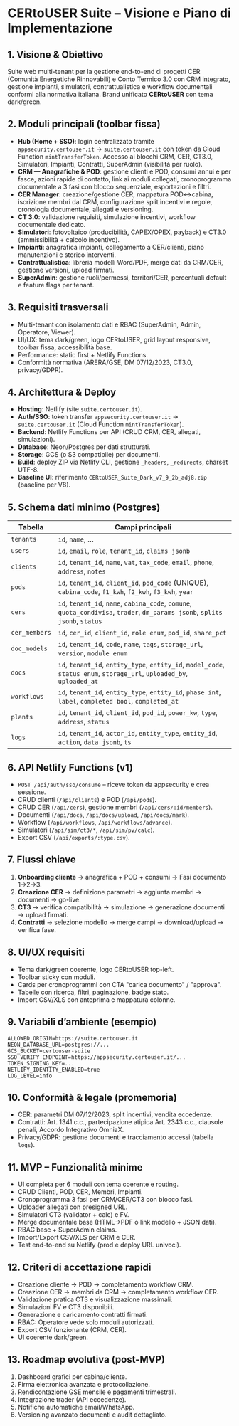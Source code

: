 # CERtoUSER Suite – Visione e Piano di Implementazione

## 1. Visione & Obiettivo
Suite web multi-tenant per la gestione end-to-end di progetti CER (Comunità Energetiche Rinnovabili) e Conto Termico 3.0 con CRM integrato, gestione impianti, simulatori, contrattualistica e workflow documentali conformi alla normativa italiana. Brand unificato **CERtoUSER** con tema dark/green.

## 2. Moduli principali (toolbar fissa)
- **Hub (Home + SSO)**: login centralizzato tramite `appsecurity.certouser.it` → `suite.certouser.it` con token da Cloud Function `mintTransferToken`. Accesso ai blocchi CRM, CER, CT3.0, Simulatori, Impianti, Contratti, SuperAdmin (visibilità per ruolo).
- **CRM — Anagrafiche & POD**: gestione clienti e POD, consumi annui e per fasce, azioni rapide di contatto, link ai moduli collegati, cronoprogramma documentale a 3 fasi con blocco sequenziale, esportazioni e filtri.
- **CER Manager**: creazione/gestione CER, mappatura POD↔cabina, iscrizione membri dal CRM, configurazione split incentivi e regole, cronologia documentale, allegati e versioning.
- **CT 3.0**: validazione requisiti, simulazione incentivi, workflow documentale dedicato.
- **Simulatori**: fotovoltaico (producibilità, CAPEX/OPEX, payback) e CT3.0 (ammissibilità + calcolo incentivo).
- **Impianti**: anagrafica impianti, collegamento a CER/clienti, piano manutenzioni e storico interventi.
- **Contrattualistica**: libreria modelli Word/PDF, merge dati da CRM/CER, gestione versioni, upload firmati.
- **SuperAdmin**: gestione ruoli/permessi, territori/CER, percentuali default e feature flags per tenant.

## 3. Requisiti trasversali
- Multi-tenant con isolamento dati e RBAC (SuperAdmin, Admin, Operatore, Viewer).
- UI/UX: tema dark/green, logo CERtoUSER, grid layout responsive, toolbar fissa, accessibilità base.
- Performance: static first + Netlify Functions.
- Conformità normativa (ARERA/GSE, DM 07/12/2023, CT3.0, privacy/GDPR).

## 4. Architettura & Deploy
- **Hosting**: Netlify (site `suite.certouser.it`).
- **Auth/SSO**: token transfer `appsecurity.certouser.it` → `suite.certouser.it` (Cloud Function `mintTransferToken`).
- **Backend**: Netlify Functions per API (CRUD CRM, CER, allegati, simulazioni).
- **Database**: Neon/Postgres per dati strutturati.
- **Storage**: GCS (o S3 compatibile) per documenti.
- **Build**: deploy ZIP via Netlify CLI, gestione `_headers`, `_redirects`, charset UTF-8.
- **Baseline UI**: riferimento `CERtoUSER_Suite_Dark_v7_9_2b_adj8.zip` (baseline per V8).

## 5. Schema dati minimo (Postgres)
| Tabella | Campi principali |
| --- | --- |
| `tenants` | `id`, `name`, … |
| `users` | `id`, `email`, `role`, `tenant_id`, `claims jsonb` |
| `clients` | `id`, `tenant_id`, `name`, `vat`, `tax_code`, `email`, `phone`, `address`, `notes` |
| `pods` | `id`, `tenant_id`, `client_id`, `pod_code` (UNIQUE), `cabina_code`, `f1_kwh`, `f2_kwh`, `f3_kwh`, `year` |
| `cers` | `id`, `tenant_id`, `name`, `cabina_code`, `comune`, `quota_condivisa`, `trader`, `dm_params jsonb`, `splits jsonb`, `status` |
| `cer_members` | `id`, `cer_id`, `client_id`, `role enum`, `pod_id`, `share_pct` |
| `doc_models` | `id`, `tenant_id`, `code`, `name`, `tags`, `storage_url`, `version`, `module enum` |
| `docs` | `id`, `tenant_id`, `entity_type`, `entity_id`, `model_code`, `status enum`, `storage_url`, `uploaded_by`, `uploaded_at` |
| `workflows` | `id`, `tenant_id`, `entity_type`, `entity_id`, `phase int`, `label`, `completed bool`, `completed_at` |
| `plants` | `id`, `tenant_id`, `client_id`, `pod_id`, `power_kw`, `type`, `address`, `status` |
| `logs` | `id`, `tenant_id`, `actor_id`, `entity_type`, `entity_id`, `action`, `data jsonb`, `ts` |

## 6. API Netlify Functions (v1)
- `POST /api/auth/sso/consume` – riceve token da appsecurity e crea sessione.
- CRUD clienti (`/api/clients`) e POD (`/api/pods`).
- CRUD CER (`/api/cers`), gestione membri (`/api/cers/:id/members`).
- Documenti (`/api/docs`, `/api/docs/upload`, `/api/docs/mark`).
- Workflow (`/api/workflows`, `/api/workflows/advance`).
- Simulatori (`/api/sim/ct3/*`, `/api/sim/pv/calc`).
- Export CSV (`/api/exports/:type.csv`).

## 7. Flussi chiave
1. **Onboarding cliente** → anagrafica + POD + consumi → Fasi documento 1→2→3.
2. **Creazione CER** → definizione parametri → aggiunta membri → documenti → go-live.
3. **CT3** → verifica compatibilità → simulazione → generazione documenti → upload firmati.
4. **Contratti** → selezione modello → merge campi → download/upload → verifica fase.

## 8. UI/UX requisiti
- Tema dark/green coerente, logo CERtoUSER top-left.
- Toolbar sticky con moduli.
- Cards per cronoprogrammi con CTA "carica documento" / "approva".
- Tabelle con ricerca, filtri, paginazione, badge stato.
- Import CSV/XLS con anteprima e mappatura colonne.

## 9. Variabili d’ambiente (esempio)
```
ALLOWED_ORIGIN=https://suite.certouser.it
NEON_DATABASE_URL=postgres://...
GCS_BUCKET=certouser-suite
SSO_VERIFY_ENDPOINT=https://appsecurity.certouser.it/...
TOKEN_SIGNING_KEY=...
NETLIFY_IDENTITY_ENABLED=true
LOG_LEVEL=info
```

## 10. Conformità & legale (promemoria)
- CER: parametri DM 07/12/2023, split incentivi, vendita eccedenze.
- Contratti: Art. 1341 c.c., partecipazione atipica Art. 2343 c.c., clausole penali, Accordo Integrativo OmniaX.
- Privacy/GDPR: gestione documenti e tracciamento accessi (tabella `logs`).

## 11. MVP – Funzionalità minime
- UI completa per 6 moduli con tema coerente e routing.
- CRUD Clienti, POD, CER, Membri, Impianti.
- Cronoprogramma 3 fasi per CRM/CER/CT3 con blocco fasi.
- Uploader allegati con presigned URL.
- Simulatori CT3 (validator + calc) e FV.
- Merge documentale base (HTML→PDF o link modello + JSON dati).
- RBAC base + SuperAdmin claims.
- Import/Export CSV/XLS per CRM e CER.
- Test end-to-end su Netlify (prod e deploy URL univoci).

## 12. Criteri di accettazione rapidi
- Creazione cliente → POD → completamento workflow CRM.
- Creazione CER → membri da CRM → completamento workflow CER.
- Validazione pratica CT3 e visualizzazione massimali.
- Simulazioni FV e CT3 disponibili.
- Generazione e caricamento contratti firmati.
- RBAC: Operatore vede solo moduli autorizzati.
- Export CSV funzionante (CRM, CER).
- UI coerente dark/green.

## 13. Roadmap evolutiva (post-MVP)
1. Dashboard grafici per cabina/cliente.
2. Firma elettronica avanzata e protocollazione.
3. Rendicontazione GSE mensile e pagamenti trimestrali.
4. Integrazione trader (API eccedenze).
5. Notifiche automatiche email/WhatsApp.
6. Versioning avanzato documenti e audit dettagliato.


